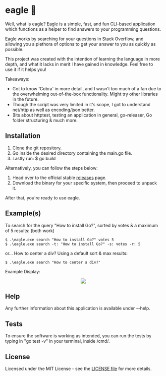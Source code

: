 # eagle 🦅

Well, what is eagle? Eagle is a simple, fast, and fun CLI-based application which functions as a helper to find answers to your programming questions.

Eagle works by searching for your questions in Stack Overflow, and allowing you a plethora of options to get your answer to you as quickly as possible.

This project was created with the intention of learning the language in more depth, and what it lacks in merit I have gained in knowledge. Feel free to use it if it helps you!

Takeaways:
- Got to know 'Cobra' in more detail, and I wasn't too much of a fan due to the overwhelming out-of-the-box functionality. Might try other libraries in the future.
- Though the script was very limited in it's scope, I got to understand net/http as well as encoding/json better.
- Bits about httptest, testing an application in general, go-releaser, Go folder structuring & much more.

## Installation

1. Clone the git repository.
2. Go inside the desired directory containing the main.go file.
3. Lastly run: $ go build

Alternatively, you can follow the steps below:

1. Head over to the official stable [releases](https://github.com/k9mil/eagle/releases/tag/v0.1.0) page.
2. Download the binary for your specific system, then proceed to unpack it.

After that, you're ready to use eagle.

## Example(s)

To search for the query "How to install Go?", sorted by votes & a maximum of 5 results: (both work)
```
$ .\eagle.exe search "How to install Go?" votes 5
$ .\eagle.exe search -t: "How to install Go?" -s: votes -r: 5
```

or... How to center a div? Using a default sort & max results:
```
$ .\eagle.exe search "How to center a div?"
```

Example Display:

<p align="center"><img src="https://i.imgur.com/NIPwico.jpg"></p>

## Help

Any further information about this application is available under --help.

## Tests

To ensure the software is working as intended, you can run the tests by typing in "go test -v" in your terminal, inside /cmd/.

## License

Licensed under the MIT License - see the [LICENSE file](https://github.com/k9mil/eagle/blob/master/LICENSE) for more details.